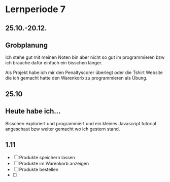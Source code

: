 # Lernperiode 7
## 25.10.-20.12.

## Grobplanung
Ich stehe gut mit meinen Noten bin aber nicht so gut im programmieren bzw ich brauche dafür einfach ein bisschen länger.

Als Projekt habe ich mir den Penaltyscorer überlegt oder die Tshirt Website die ich gemacht hatte den Warenkorb zu programmieren als Übung.

## 25.10

## Heute habe ich...
Bisschen exploriert und programmiert und ein kleines Javascript tutorial angeschaut bzw weiter gemacht wo ich gestern stand. 

## 1.11
- [ ] Produkte speichern lassen
- [ ] Produkte im Warenkorb anzeigen
- [ ] Produkte bestellen
- [ ]
